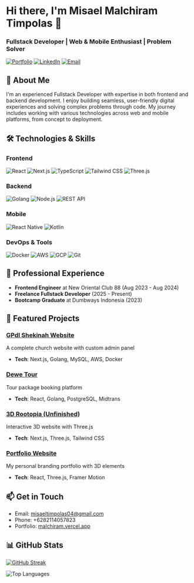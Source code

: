 # Hi there, I'm Misael Malchiram Timpolas 👋

### Fullstack Developer | Web & Mobile Enthusiast | Problem Solver

[![Portfolio](https://img.shields.io/badge/Portfolio-%23000000.svg?style=for-the-badge&logo=vercel&logoColor=white)](https://malchiram.vercel.app)
[![LinkedIn](https://img.shields.io/badge/LinkedIn-0077B5?style=for-the-badge&logo=linkedin&logoColor=white)](https://www.linkedin.com/in/your-profile)
[![Email](https://img.shields.io/badge/Email-D14836?style=for-the-badge&logo=gmail&logoColor=white)](mailto:misaeltimpolas04@gmail.com)

## 🚀 About Me

I'm an experienced Fullstack Developer with expertise in both frontend and backend development. I enjoy building seamless, user-friendly digital experiences and solving complex problems through code. My journey includes working with various technologies across web and mobile platforms, from concept to deployment.

## 🛠️ Technologies & Skills

### Frontend
![React](https://img.shields.io/badge/React-20232A?style=for-the-badge&logo=react&logoColor=61DAFB)
![Next.js](https://img.shields.io/badge/Next.js-000000?style=for-the-badge&logo=nextdotjs&logoColor=white)
![TypeScript](https://img.shields.io/badge/TypeScript-007ACC?style=for-the-badge&logo=typescript&logoColor=white)
![Tailwind CSS](https://img.shields.io/badge/Tailwind_CSS-38B2AC?style=for-the-badge&logo=tailwind-css&logoColor=white)
![Three.js](https://img.shields.io/badge/Three.js-000000?style=for-the-badge&logo=three.js&logoColor=white)

### Backend
![Golang](https://img.shields.io/badge/Go-00ADD8?style=for-the-badge&logo=go&logoColor=white)
![Node.js](https://img.shields.io/badge/Node.js-43853D?style=for-the-badge&logo=node.js&logoColor=white)
![REST API](https://img.shields.io/badge/REST_API-FF6C37?style=for-the-badge&logo=node.js&logoColor=white)

### Mobile
![React Native](https://img.shields.io/badge/React_Native-20232A?style=for-the-badge&logo=react&logoColor=61DAFB)
![Kotlin](https://img.shields.io/badge/Kotlin-0095D5?style=for-the-badge&logo=kotlin&logoColor=white)

### DevOps & Tools
![Docker](https://img.shields.io/badge/Docker-2CA5E0?style=for-the-badge&logo=docker&logoColor=white)
![AWS](https://img.shields.io/badge/AWS-232F3E?style=for-the-badge&logo=amazon-aws&logoColor=white)
![GCP](https://img.shields.io/badge/Google_Cloud-4285F4?style=for-the-badge&logo=google-cloud&logoColor=white)
![Git](https://img.shields.io/badge/Git-F05032?style=for-the-badge&logo=git&logoColor=white)

## 💼 Professional Experience

- **Frontend Engineer** at New Oriental Club 88 (Aug 2023 - Aug 2024)
- **Freelance Fullstack Developer** (2025 - Present)
- **Bootcamp Graduate** at Dumbways Indonesia (2023)

## 🌟 Featured Projects

### [GPdI Shekinah Website](https://www.gpdishekinah.online)
A complete church website with custom admin panel
- **Tech**: Next.js, Golang, MySQL, AWS, Docker

### [Dewe Tour](https://projectstour.vercel.app)
Tour package booking platform
- **Tech**: React, Golang, PostgreSQL, Midtrans

### [3D Rootopia (Unfinished)](https://3d-rootopia.vercel.app)
Interactive 3D website with Three.js
- **Tech**: Next.js, Three.js, Tailwind CSS

### [Portfolio Website](https://malchiram.vercel.app)
My personal branding portfolio with 3D elements
- **Tech**: React, Three.js, Framer Motion

## 📫 Get in Touch
- Email: misaeltimpolas04@gmail.com
- Phone: +6282114057823
- Portfolio: [malchiram.vercel.app](https://malchiram.vercel.app)

## 📊 GitHub Stats
[![GitHub Streak](https://github-readme-streak-stats.herokuapp.com/?user=Malchi0403&theme=radical)](https://git.io/streak-stats)

![Top Languages](https://github-readme-stats.vercel.app/api/top-langs/?username=Malchi0403&layout=compact&theme=radical)
